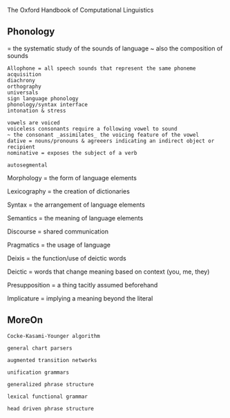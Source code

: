 The Oxford Handbook of Computational Linguistics


Phonology
---------
= the systematic study of the sounds of language
~ also the composition of sounds

	Allophone = all speech sounds that represent the same phoneme
	acquisition
	diachrony
	orthography
	universals
	sign language phonology
	phonology/syntax interface
	intonation & stress

	vowels are voiced
	voiceless consonants require a following vowel to sound
	~ the consonant _assimilates_ the voicing feature of the vowel
	dative = nouns/pronouns & agreeers indicating an indirect object or recipient
	nominative = exposes the subject of a verb

	autosegmental


Morphology = the form of language elements

Lexicography = the creation of dictionaries

Syntax = the arrangement of language elements

Semantics = the meaning of language elements

Discourse = shared communication

Pragmatics = the usage of language

Deixis = the function/use of deictic words

Deictic = words that change meaning based on context (you, me, they)

Presupposition = a thing tacitly assumed beforehand

Implicature = implying a meaning beyond the literal


MoreOn
------
	Cocke-Kasami-Younger algorithm

	general chart parsers

	augmented transition networks

	unification grammars

	generalized phrase structure

	lexical functional grammar

	head driven phrase structure
